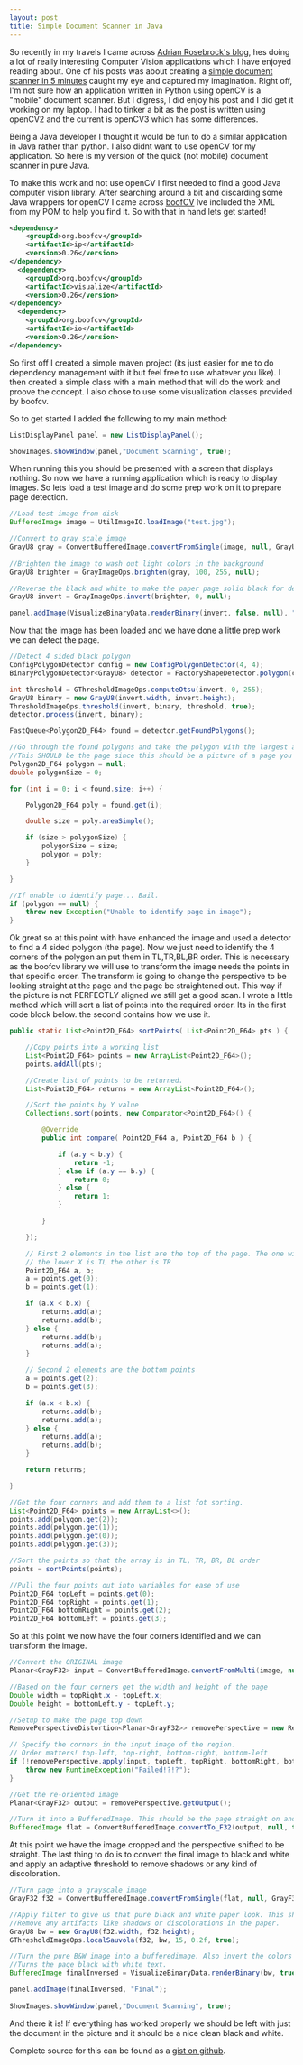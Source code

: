```yaml
---
layout: post
title: Simple Document Scanner in Java
---
```


So recently in my travels I came across [Adrian Rosebrock's blog](http://www.pyimagesearch.com/), hes doing a lot of really interesting Computer Vision applications which I have enjoyed reading about. One of his posts was about creating a [simple document scanner in 5 minutes](http://www.pyimagesearch.com/2014/09/01/build-kick-ass-mobile-document-scanner-just-5-minutes/) caught my eye and captured my imagination. Right off, I'm not sure how an application written in Python using openCV is a "mobile" document scanner. But I digress, I did enjoy his post and I did get it working on my laptop. I had to tinker a bit as the post is written using openCV2 and the current is openCV3 which has some differences.

Being a Java developer I thought it would be fun to do a similar application in Java rather than python. I also didnt want to use openCV for my application. So here is my version of the quick (not mobile) document scanner in pure Java.

To make this work and not use openCV I first needed to find a good Java computer vision library. After searching around a bit and discarding some Java wrappers for openCV I came across [boofCV](https://boofcv.org/) Ive included the XML from my POM to help you find it. So with that in hand lets get started!

```XML
<dependency>
    <groupId>org.boofcv</groupId>
    <artifactId>ip</artifactId>
    <version>0.26</version>
</dependency>
  <dependency>
    <groupId>org.boofcv</groupId>
    <artifactId>visualize</artifactId>
    <version>0.26</version>
</dependency>
  <dependency>
    <groupId>org.boofcv</groupId>
    <artifactId>io</artifactId>
    <version>0.26</version>
</dependency>
```
So first off I created a simple maven project (its just easier for me to do dependency management with it but feel free to use whatever you like). I then created a simple class with a main method that will do the work and proove the concept. I also chose to use some visualization classes provided by boofcv.

So to get started I added the following to my main method:
```Java
ListDisplayPanel panel = new ListDisplayPanel();

ShowImages.showWindow(panel,"Document Scanning", true);
```
When running this you should be presented with a screen that displays nothing. So now we have a running application which is ready to display images. So lets load a test image and do some prep work on it to prepare page detection.

```Java
//Load test image from disk
BufferedImage image = UtilImageIO.loadImage("test.jpg");

//Convert to gray scale image
GrayU8 gray = ConvertBufferedImage.convertFromSingle(image, null, GrayU8.class);
       
//Brighten the image to wash out light colors in the background
GrayU8 brighter = GrayImageOps.brighten(gray, 100, 255, null);

//Reverse the black and white to make the paper page solid black for detection
GrayU8 invert = GrayImageOps.invert(brighter, 0, null);

panel.addImage(VisualizeBinaryData.renderBinary(invert, false, null), "Enhanced");

```
Now that the image has been loaded and we have done a little prep work we can detect the page.

```Java
//Detect 4 sided black polygon
ConfigPolygonDetector config = new ConfigPolygonDetector(4, 4);
BinaryPolygonDetector<GrayU8> detector = FactoryShapeDetector.polygon(config, GrayU8.class);

int threshold = GThresholdImageOps.computeOtsu(invert, 0, 255);
GrayU8 binary = new GrayU8(invert.width, invert.height);
ThresholdImageOps.threshold(invert, binary, threshold, true);
detector.process(invert, binary);

FastQueue<Polygon2D_F64> found = detector.getFoundPolygons();

//Go through the found polygons and take the polygon with the largest area. 
//This SHOULD be the page since this should be a picture of a page you are scanning
Polygon2D_F64 polygon = null;
double polygonSize = 0;

for (int i = 0; i < found.size; i++) {

    Polygon2D_F64 poly = found.get(i);

    double size = poly.areaSimple();

    if (size > polygonSize) {
        polygonSize = size;
        polygon = poly;
    }

}

//If unable to identify page... Bail.
if (polygon == null) {
    throw new Exception("Unable to identify page in image");
}
```

Ok great so at this point with have enhanced the image and used a detector to find a 4 sided polygon (the page). Now we just need to identify the 4 corners of the polygon an put them in TL,TR,BL,BR order. This is necessary as the boofcv library we will use to transform the image needs the points in that specific order. The transform is going to change the perspective to be looking straight at the page and the page be straightened out. This way if the picture is not PERFECTLY aligned we still get a good scan. I wrote a little method which will sort a list of points into the required order. Its in the first code block below. the second contains how we use it.

```Java
public static List<Point2D_F64> sortPoints( List<Point2D_F64> pts ) {

    //Copy points into a working list
    List<Point2D_F64> points = new ArrayList<Point2D_F64>();
    points.addAll(pts);

    //Create list of points to be returned.
    List<Point2D_F64> returns = new ArrayList<Point2D_F64>();

    //Sort the points by Y value
    Collections.sort(points, new Comparator<Point2D_F64>() {

        @Override
        public int compare( Point2D_F64 a, Point2D_F64 b ) {

            if (a.y < b.y) {
                return -1;
            } else if (a.y == b.y) {
                return 0;
            } else {
                return 1;
            }

        }

    });

    // First 2 elements in the list are the top of the page. The one with
    // the lower X is TL the other is TR
    Point2D_F64 a, b;
    a = points.get(0);
    b = points.get(1);

    if (a.x < b.x) {
        returns.add(a);
        returns.add(b);
    } else {
        returns.add(b);
        returns.add(a);
    }

    // Second 2 elements are the bottom points
    a = points.get(2);
    b = points.get(3);

    if (a.x < b.x) {
        returns.add(b);
        returns.add(a);
    } else {
        returns.add(a);
        returns.add(b);
    }

    return returns;

}
```

```Java
//Get the four corners and add them to a list fot sorting.
List<Point2D_F64> points = new ArrayList<>();
points.add(polygon.get(2));
points.add(polygon.get(1));
points.add(polygon.get(0));
points.add(polygon.get(3));

//Sort the points so that the array is in TL, TR, BR, BL order
points = sortPoints(points);

//Pull the four points out into variables for ease of use
Point2D_F64 topLeft = points.get(0);
Point2D_F64 topRight = points.get(1);
Point2D_F64 bottomRight = points.get(2);
Point2D_F64 bottomLeft = points.get(3);
```
So at this point we now have the four corners identified and we can transform the image.

```Java
//Convert the ORIGINAL image
Planar<GrayF32> input = ConvertBufferedImage.convertFromMulti(image, null, true, GrayF32.class);

//Based on the four corners get the width and height of the page
Double width = topRight.x - topLeft.x;
Double height = bottomLeft.y - topLeft.y;

//Setup to make the page top down
RemovePerspectiveDistortion<Planar<GrayF32>> removePerspective = new RemovePerspectiveDistortion<>(width.intValue(), height.intValue(), ImageType.pl(3, GrayF32.class));

// Specify the corners in the input image of the region.
// Order matters! top-left, top-right, bottom-right, bottom-left
if (!removePerspective.apply(input, topLeft, topRight, bottomRight, bottomLeft)) {
    throw new RuntimeException("Failed!?!?");
}

//Get the re-oriented image
Planar<GrayF32> output = removePerspective.getOutput();

//Turn it into a BufferedImage. This should be the page straight on and nothind else.
BufferedImage flat = ConvertBufferedImage.convertTo_F32(output, null, true);
```
At this point we have the image cropped and the perspective shifted to be straight. The last thing to do is to convert the final image to black and white and apply an adaptive threshold to remove shadows or any kind of discoloration.

```Java
//Turn page into a grayscale image
GrayF32 f32 = ConvertBufferedImage.convertFromSingle(flat, null, GrayF32.class);

//Apply filter to give us that pure black and white paper look. This should also 
//Remove any artifacts like shadows or discolorations in the paper.
GrayU8 bw = new GrayU8(f32.width, f32.height);
GThresholdImageOps.localSauvola(f32, bw, 15, 0.2f, true);

//Turn the pure B&W image into a bufferedimage. Also invert the colors as the filter
//Turns the page black with white text.
BufferedImage finalInversed = VisualizeBinaryData.renderBinary(bw, true, null);

panel.addImage(finalInversed, "Final");
        
ShowImages.showWindow(panel,"Document Scanning", true);
```
And there it is! If everything has worked properly we should be left with just the document in the picture and it should be a nice clean black and white.

Complete source for this can be found as a [gist on github](https://gist.github.com/sminogue/7bd865e9e46a9a2ab079c22af08d1c0d "gist on github").
